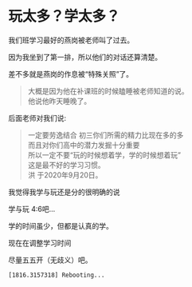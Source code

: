 # 玩太多？学太多？

我们班学习最好的燕岗被老师叫了过去。

因为我坐到了第一排，所以他们的对话还算清楚。

差不多就是燕岗的作息被“特殊关照”了。

> 大概是因为他在补课班的时候瞌睡被老师知道的说。<br>
> 他说他昨天睡晚了。
 
 


后面老师对我们说:

> 一定要劳逸结合
> 初三你们所需的精力比现在多的多<br>
> 而且对你们高中的潜力发掘十分重要<br>
> 所以一定不要“玩的时候想着学，学的时候想着玩”<br>
> 这是最不好的学习习惯。<br>
> 洪 于2020年9月20日。<br>



我觉得我学与玩还是分的很明确的说

学与玩 4:6吧...

学的时间虽少，但都是认真的学。

现在在调整学习时间

尽量五五开（无歧义）吧。

```bash
[1816.3157318] Rebooting...
